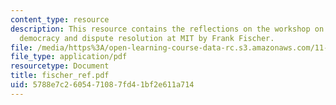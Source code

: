 ```yaml
---
content_type: resource
description: This resource contains the reflections on the workshop on deliberative
  democracy and dispute resolution at MIT by Frank Fischer.
file: /media/https%3A/open-learning-course-data-rc.s3.amazonaws.com/11-969-workshop-on-deliberative-democracy-and-dispute-resolution-summer-2005/5788e7c2605471087fd41bf2e611a714_fischer_ref.pdf
file_type: application/pdf
resourcetype: Document
title: fischer_ref.pdf
uid: 5788e7c2-6054-7108-7fd4-1bf2e611a714
---
```

